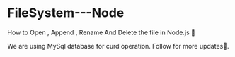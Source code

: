 # FileSystem---Node
How to Open , Append , Rename And Delete the file in Node.js 🦥

We are using MySql database for curd operation.
Follow for more updates🌟.
